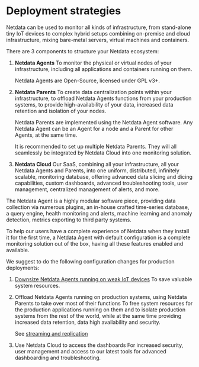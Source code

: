 # Deployment strategies

Netdata can be used to monitor all kinds of infrastructure, from stand-alone tiny IoT devices to complex hybrid setups 
combining on-premise and cloud infrastructure, mixing bare-metal servers, virtual machines and containers.

There are 3 components to structure your Netdata ecosystem:

1. **Netdata Agents**
   To monitor the physical or virtual nodes of your infrastructure, including all applications and containers running on them.

   Netdata Agents are Open-Source, licensed under GPL v3+.

2. **Netdata Parents**
   To create data centralization points within your infrastructure, to offload Netdata Agents functions from your production 
   systems, to provide high-availability of your data, increased data retention and isolation of your nodes. 

   Netdata Parents are implemented using the Netdata Agent software. Any Netdata Agent can be an Agent for a node and a Parent 
   for other Agents, at the same time.

   It is recommended to set up multiple Netdata Parents. They will all seamlessly be integrated by Netdata Cloud into one monitoring solution.


3. **Netdata Cloud**
   Our SaaS, combining all your infrastructure, all your Netdata Agents and Parents, into one uniform, distributed, infinitely 
   scalable, monitoring database, offering advanced data slicing and dicing capabilities, custom dashboards, advanced troubleshooting 
   tools, user management, centralized management of alerts, and more.


The Netdata Agent is a highly modular software piece, providing data collection via numerous plugins, an in-house crafted time-series 
database, a query engine, health monitoring and alerts, machine learning and anomaly detection, metrics exporting to third party systems.


To help our users have a complete experience of Netdata when they install it for the first time, a Netdata Agent with default configuration 
is a complete monitoring solution out of the box, having all these features enabled and available.

We suggest to do the following configuration changes for production deployments:

1. [Downsize Netdata Agents running on weak IoT devices](https://github.com/netdata/netdata/edit/master/docs/guides/configure/performance.md)
   To save valuable system resources.

2. Offload Netdata Agents running on production systems, using Netdata Parents to take over most of their functions
   To free system resources for the production applications running on them and to isolate production systems from the rest 
   of the world, while at the same time providing increased data retention, data high availability and security.

   See [streaming and replication](https://github.com/netdata/netdata/blob/master/streaming/README.md)

3. Use Netdata Cloud to access the dashboards
   For increased security, user management and access to our latest tools for advanced dashboarding and troubleshooting.
